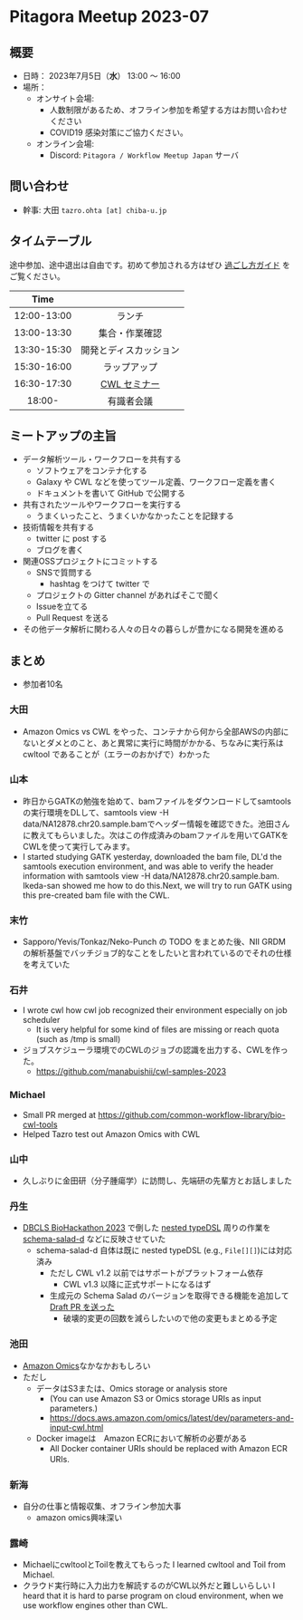 # Pitagora Meetup 2023-07

## 概要

- 日時： 2023年7月5日（**水**） 13:00 〜 16:00
- 場所：
  - オンサイト会場:
    - 人数制限があるため、オフライン参加を希望する方はお問い合わせください
    - COVID19 感染対策にご協力ください。
  - オンライン会場:
    - Discord: `Pitagora / Workflow Meetup Japan` サーバ

## 問い合わせ

- 幹事: 大田 `tazro.ohta [at] chiba-u.jp`

## タイムテーブル

途中参加、途中退出は自由です。初めて参加される方はぜひ [過ごし方ガイド](/events/meetup/whatis) をご覧ください。

|Time||
|:---:|:---:|
|12:00-13:00|ランチ|
|13:00-13:30|集合・作業確認|
|13:30-15:30|開発とディスカッション|
|15:30-16:00|ラップアップ|
|16:30-17:30|[CWL セミナー](/workshop/2023/cwl-seminar)|
|18:00-|有識者会議|

## ミートアップの主旨

-   データ解析ツール・ワークフローを共有する
    -   ソフトウェアをコンテナ化する
    -   Galaxy や CWL などを使ってツール定義、ワークフロー定義を書く
    -   ドキュメントを書いて GitHub で公開する
-   共有されたツールやワークフローを実行する
    -   うまくいったこと、うまくいかなかったことを記録する
-   技術情報を共有する
    -   twitter に post する
    -   ブログを書く
-   関連OSSプロジェクトにコミットする
    -   SNSで質問する
        -   hashtag をつけて twitter で
    -   プロジェクトの Gitter channel があればそこで聞く
    -   Issueを立てる
    -   Pull Request を送る
-   その他データ解析に関わる人々の日々の暮らしが豊かになる開発を進める

## まとめ

- 参加者10名

### 大田

- Amazon Omics vs CWL をやった、コンテナから何から全部AWSの内部にないとダメとのこと、あと異常に実行に時間がかかる、ちなみに実行系は cwltool であることが（エラーのおかげで）わかった

### 山本

- 昨日からGATKの勉強を始めて、bamファイルをダウンロードしてsamtoolsの実行環境をDLして、samtools view -H data/NA12878.chr20.sample.bamでヘッダー情報を確認できた。池田さんに教えてもらいました。次はこの作成済みのbamファイルを用いてGATKをCWLを使って実行してみます。
- I started studying GATK yesterday, downloaded the bam file, DL'd the samtools execution environment, and was able to verify the header information with samtools view -H data/NA12878.chr20.sample.bam. Ikeda-san showed me how to do this.Next, we will try to run GATK using this pre-created bam file with the CWL.

### 末竹

- Sapporo/Yevis/Tonkaz/Neko-Punch の TODO をまとめた後、NII GRDM の解析基盤でバッチジョブ的なことをしたいと言われているのでそれの仕様を考えていた

### 石井

- I wrote cwl how cwl job recognized their environment especially on job scheduler
    - It is very helpful for some kind of files are missing or reach quota (such as /tmp is small)
- ジョブスケジューラ環境でのCWLのジョブの認識を出力する、CWLを作った。
    - https://github.com/manabuishii/cwl-samples-2023

### Michael

- Small PR merged at https://github.com/common-workflow-library/bio-cwl-tools
- Helped Tazro test out Amazon Omics with CWL

### 山中

- 久しぶりに金田研（分子腫瘍学）に訪問し、先端研の先輩方とお話しました

### 丹生

- [DBCLS BioHackathon 2023](https://2023.biohackathon.org/) で倒した [nested typeDSL](https://github.com/common-workflow-language/schema_salad/pull/711) 周りの作業を [schema-salad-d](https://github.com/tom-tan/schema-salad-d) などに反映させていた
    - schema-salad-d 自体は既に nested typeDSL (e.g., `File[][]`)には対応済み
        - ただし CWL v1.2 以前ではサポートがプラットフォーム依存
            - CWL v1.3 以降に正式サポートになるはず
        - 生成元の Schema Salad のバージョンを取得できる機能を追加して [Draft PR を送った](https://github.com/common-workflow-language/schema_salad/pull/715)
            - 破壊的変更の回数を減らしたいので他の変更もまとめる予定

### 池田

- [Amazon Omics](https://docs.aws.amazon.com/omics/index.html)なかなかおもしろい
- ただし
    - データはS3または、Omics storage or analysis store
        - (You can use Amazon S3 or Omics storage URIs as input parameters.)
        - https://docs.aws.amazon.com/omics/latest/dev/parameters-and-input-cwl.html
    - Docker imageは　Amazon ECRにおいて解析の必要がある
        - All Docker container URIs should be replaced with Amazon ECR URIs.
　

### 新海

- 自分の仕事と情報収集、オフライン参加大事
    - amazon omics興味深い

### 露崎

- MichaelにcwltoolとToilを教えてもらった I learned cwltool and Toil from Michael.
- クラウド実行時に入力出力を解読するのがCWL以外だと難しいらしい I heard that it is hard to parse program on cloud environment, when we use workflow engines other than CWL.
